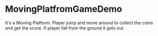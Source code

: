 # MovingPlatfromGameDemo
It's a Moving Platform. Player jump and move around to collect the coins and get the score. If player fall from the ground it gets out. 
